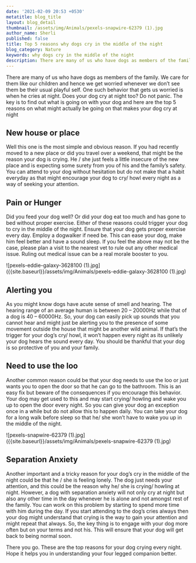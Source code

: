 ```yaml
---
date: '2021-02-09 20:53 +0530'
metatitle: blog_title
layout: blog_detail
thumbnail: /assets/img/Animals/pexels-snapwire-62379 (1).jpg
author_name: Sherli
published: false
title: Top 5 reasons why dogs cry in the middle of the night
blog_category: Nature
keywords: why dogs cry in the middle of the night
description: There are many of us who have dogs as members of the family. We care...
---
```


There are many of us who have dogs as members of the family. We care for them like our children and hence we get worried whenever we don’t see them be their usual playful self. One such behavior that gets us worried is when he cries at night. Does your dog cry at night too? Do not panic. The key is to find out what is going on with your dog and here are the top 5 reasons on what might actually be going on that makes your dog cry at night

## New house or place
Well this one is the most simple and obvious reason. If you had recently moved to a new place or did you travel over a weekend, that might be the reason your dog is crying. He / she just feels a little insecure of the new place and is expecting some surety from you of his and the family’s safety. You can attend to your dog without hesitation but do not make that a habit everyday as that might encourage your dog to cry/ howl every night as a way of seeking your attention.

## Pain or Hunger
Did you feed your dog well? Or did your dog eat too much and has gone to bed without proper exercise. Either of these reasons could trigger your dog to cry in the middle of the night. Ensure that your dog gets proper exercise every day. Employ a dogwalker if need be. This can ease your dog, make him feel better and have a sound sleep. If you feel the above may not be the case, please plan a visit to the nearest vet to rule out any other medical issue. Ruling out medical issue can be a real morale booster to you.

![pexels-eddie-galaxy-3628100 (1).jpg]({{site.baseurl}}/assets/img/Animals/pexels-eddie-galaxy-3628100 (1).jpg)


## Alerting you
As you might know dogs have acute sense of smell and hearing. The hearing range of an average human is between 20 – 20000Hz while that of a dog is 40 – 60000Hz. So, your dog can easily pick up sounds that you cannot hear and might just be alerting you to the presence of some movement outside the house that might be another wild animal. If that’s the trigger for your dog’s cry/ howl, it won’t happen every night as its unlikely your dog hears the sound every day. You should be thankful that your dog is so protective of you and your family.

## Need to use the loo
Another common reason could be that your dog needs to use the loo or just wants you to open the door so that he can go to the bathroom. This is an easy fix but beware of the consequences if you encourage this behavior. Your dog may get used to this and may start crying/ howling and wake you up to open the door every night. So you can give your dog an exception once in a while but do not allow this to happen daily. You can take your dog for a long walk before sleep so that he/ she won’t have to wake you up in the middle of the night.

![pexels-snapwire-62379 (1).jpg]({{site.baseurl}}/assets/img/Animals/pexels-snapwire-62379 (1).jpg)


## Separation Anxiety
Another important and a tricky reason for your dog’s cry in the middle of the night could be that he / she is feeling lonely. The dog just needs your attention, and this could be the reason why he/ she is crying/ howling at night. However, a dog with separation anxiety will not only cry at night but also any other time in the day whenever he is alone and not amongst rest of the family. You can work on this problem by starting to spend more time with him during the day. If you start attending to the dog’s cries always then your dog might understand that crying is the way to gain your attention and might repeat that always. So, the key thing is to engage with your dog more often but on your terms and not his. This will ensure that your dog will get back to being normal soon.

There you go. These are the top reasons for your dog crying every night. Hope it helps you in understanding your four legged companion better.
